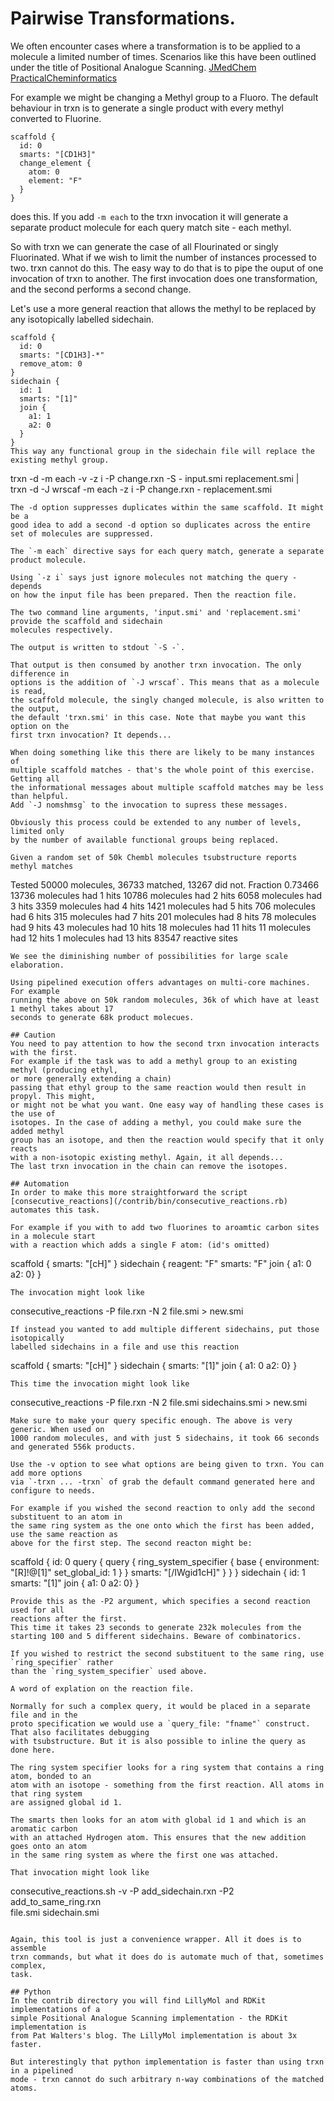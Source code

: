 # Pairwise Transformations.

We often encounter cases where a transformation is to be applied to a molecule
a limited number of times. Scenarios like this have been outlined under the
title of Positional Analogue Scanning.
[JMedChem](https://pubs.acs.org/doi/10.1021/acs.jmedchem.9b02092)
[PracticalCheminformatics](https://www.bing.com/ck/a?!&&p=daab85304f982088d17513f4540dc9d30d297fa3204d1c823d77c1452dde95d7JmltdHM9MTc0NTQ1MjgwMA&ptn=3&ver=2&hsh=4&fclid=01a16e41-0a03-6ce5-25b5-7bea0bae6db3&psq=positional+analogue+scanning&u=a1aHR0cHM6Ly9wcmFjdGljYWxjaGVtaW5mb3JtYXRpY3MuYmxvZ3Nwb3QuY29tLzIwMjAvMDQvcG9zaXRpb25hbC1hbmFsb2d1ZS1zY2FubmluZy5odG1sIzp-OnRleHQ9QnklMjBnZW5lcmF0aW5nJTIwYSUyMHNldCUyMG9mJTIwcG9zaXRpb25hbCUyMGFuYWxvZ3MlMkMlMjBvbmUsd2hlcmUlMjBQQVMlMjBjYW4lMjBiZSUyMGNvbWJpbmVkJTIwd2l0aCUyMGNvbXB1dGF0aW9uYWwlMjBhbmFseXNpcy4&ntb=1)

For example we might be changing a Methyl group to 
a Fluoro. The default behaviour in trxn is to generate a single product with
every methyl converted to Fluorine.
```
scaffold {
  id: 0
  smarts: "[CD1H3]"
  change_element {
    atom: 0
    element: "F"
  }
}
``` 
does this. If you add `-m each` to the trxn invocation it will generate
a separate product molecule for each query match site - each methyl.

So with trxn we can generate the case of all Flourinated or singly Fluorinated.
What if we wish to limit the number of instances processed to two. trxn cannot do this.
The easy way to do
that is to pipe the ouput of one invocation of trxn to another. The first invocation
does one transformation, and the second performs a second change.

Let's use a more general reaction that allows the methyl to be replaced by
any isotopically labelled sidechain.
```
scaffold {
  id: 0
  smarts: "[CD1H3]-*"
  remove_atom: 0
}
sidechain {
  id: 1
  smarts: "[1]"
  join {
    a1: 1
    a2: 0
  }
}
This way any functional group in the sidechain file will replace the
existing methyl group.

```
trxn -d -m each -v -z i -P change.rxn -S - input.smi replacement.smi |\
        trxn -d -J wrscaf -m each -z i -P change.rxn - replacement.smi
```
The -d option suppresses duplicates within the same scaffold. It might be a 
good idea to add a second -d option so duplicates across the entire
set of molecules are suppressed.

The `-m each` directive says for each query match, generate a separate
product molecule.

Using `-z i` says just ignore molecules not matching the query - depends 
on how the input file has been prepared. Then the reaction file. 

The two command line arguments, 'input.smi' and 'replacement.smi' provide the scaffold and sidechain
molecules respectively.

The output is written to stdout `-S -`.

That output is then consumed by another trxn invocation. The only difference in
options is the addition of `-J wrscaf`. This means that as a molecule is read, 
the scaffold molecule, the singly changed molecule, is also written to the output,
the default 'trxn.smi' in this case. Note that maybe you want this option on the
first trxn invocation? It depends...

When doing something like this there are likely to be many instances of
multiple scaffold matches - that's the whole point of this exercise. Getting all
the informational messages about multiple scaffold matches may be less than helpful.
Add `-J nomshmsg` to the invocation to supress these messages.

Obviously this process could be extended to any number of levels, limited only
by the number of available functional groups being replaced.

Given a random set of 50k Chembl molecules tsubstructure reports methyl matches
```
Tested 50000 molecules, 36733 matched, 13267 did not. Fraction 0.73466
 13736 molecules had 1 hits
 10786 molecules had 2 hits
 6058 molecules had 3 hits
 3359 molecules had 4 hits
 1421 molecules had 5 hits
 706 molecules had 6 hits
 315 molecules had 7 hits
 201 molecules had 8 hits
 78 molecules had 9 hits
 43 molecules had 10 hits
 18 molecules had 11 hits
 11 molecules had 12 hits
 1 molecules had 13 hits
83547 reactive sites
```
We see the diminishing number of possibilities for large scale elaboration.

Using pipelined execution offers advantages on multi-core machines. For example
running the above on 50k random molecules, 36k of which have at least 1 methyl takes about 17
seconds to generate 68k product molecues. 

## Caution
You need to pay attention to how the second trxn invocation interacts with the first.
For example if the task was to add a methyl group to an existing methyl (producing ethyl,
or more generally extending a chain)
passing that ethyl group to the same reaction would then result in propyl. This might,
or might not be what you want. One easy way of handling these cases is the use of
isotopes. In the case of adding a methyl, you could make sure the added methyl
group has an isotope, and then the reaction would specify that it only reacts
with a non-isotopic existing methyl. Again, it all depends...
The last trxn invocation in the chain can remove the isotopes.

## Automation
In order to make this more straightforward the script
[consecutive_reactions](/contrib/bin/consecutive_reactions.rb) automates this task.

For example if you with to add two fluorines to aroamtic carbon sites in a molecule start
with a reaction which adds a single F atom: (id's omitted)
```
scaffold {
  smarts: "[cH]"
}
sidechain {
  reagent: "F"
  smarts: "F"
  join { a1: 0 a2: 0}
}
```
The invocation might look like
```
consecutive_reactions -P file.rxn -N 2 file.smi > new.smi
```
If instead you wanted to add multiple different sidechains, put those isotopically
labelled sidechains in a file and use this reaction
```
scaffold {
  smarts: "[cH]"
}
sidechain {
  smarts: "[1]"
  join { a1: 0 a2: 0}
}
```
This time the invocation might look like
```
consecutive_reactions -P file.rxn -N 2 file.smi sidechains.smi > new.smi
```
Make sure to make your query specific enough. The above is very generic. When used on
1000 random molecules, and with just 5 sidechains, it took 66 seconds and generated 556k products.

Use the -v option to see what options are being given to trxn. You can add more options
via `-trxn ... -trxn` of grab the default command generated here and configure to needs.

For example if you wished the second reaction to only add the second substituent to an atom in
the same ring system as the one onto which the first has been added, use the same reaction as
above for the first step. The second reacton might be:
```
scaffold {
  id: 0
  query {
    query {
      ring_system_specifier {
        base {
          environment: "[R]!@[1]"
          set_global_id: 1
        }
      }
      smarts: "[/IWgid1cH]"
    }
  }
}
sidechain {
  id: 1
  smarts: "[1]"
  join { a1: 0 a2: 0}
}
```
Provide this as the -P2 argument, which specifies a second reaction used for all
reactions after the first.
This time it takes 23 seconds to generate 232k molecules from the
starting 100 and 5 different sidechains. Beware of combinatorics.

If you wished to restrict the second substituent to the same ring, use `ring_specifier` rather
than the `ring_system_specifier` used above.

A word of explation on the reaction file.

Normally for such a complex query, it would be placed in a separate file and in the
proto specification we would use a `query_file: "fname"` construct. That also facilitates debugging
with tsubstructure. But it is also possible to inline the query as done here.

The ring system specifier looks for a ring system that contains a ring atom, bonded to an
atom with an isotope - something from the first reaction. All atoms in that ring system
are assigned global id 1.

The smarts then looks for an atom with global id 1 and which is an aromatic carbon
with an attached Hydrogen atom. This ensures that the new addition goes onto an atom
in the same ring system as where the first one was attached.

That invocation might look like
```
consecutive_reactions.sh -v -P add_sidechain.rxn -P2 add_to_same_ring.rxn \
        file.smi sidechain.smi
```

Again, this tool is just a convenience wrapper. All it does is to assemble
trxn commands, but what it does do is automate much of that, sometimes complex,
task.

## Python
In the contrib directory you will find LillyMol and RDKit implementations of a
simple Positional Analogue Scanning implementation - the RDKit implementation is
from Pat Walters's blog. The LillyMol implementation is about 3x faster. 

But interestingly that python implementation is faster than using trxn in a pipelined
mode - trxn cannot do such arbitrary n-way combinations of the matched atoms.

